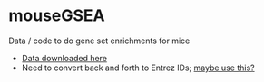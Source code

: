 # mouseGSEA
Data / code to do gene set enrichments for mice

- [Data downloaded here](http://bioinf.wehi.edu.au/software/MSigDB/)
- Need to convert back and forth to Entrez IDs; [maybe use this?](https://github.com/stephenturner/annotables)

